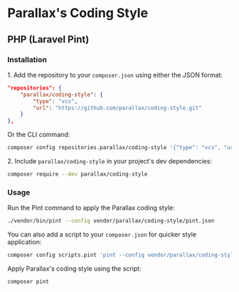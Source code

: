 # Parallax's Coding Style

## PHP (Laravel Pint)

### Installation

1\. Add the repository to your `composer.json` using either the JSON format:

```json
"repositories": {
    "parallax/coding-style": {
        "type": "vcs",
        "url": "https://github.com/parallax/coding-style.git"
    }
},
```

Or the CLI command:

```sh
composer config repositories.parallax/coding-style '{"type": "vcs", "url": "https://github.com/parallax/coding-style.git"}' --file composer.json
```

2\. Include `parallax/coding-style` in your project's dev dependencies:

```sh
composer require --dev parallax/coding-style
```

### Usage

Run the Pint command to apply the Parallax coding style:

```sh
./vendor/bin/pint --config vendor/parallax/coding-style/pint.json
```

You can also add a script to your `composer.json` for quicker style application:

```sh
composer config scripts.pint 'pint --config vendor/parallax/coding-style/pint.json' --file composer.json
```

Apply Parallax's coding style using the script:

```sh
composer pint
```
